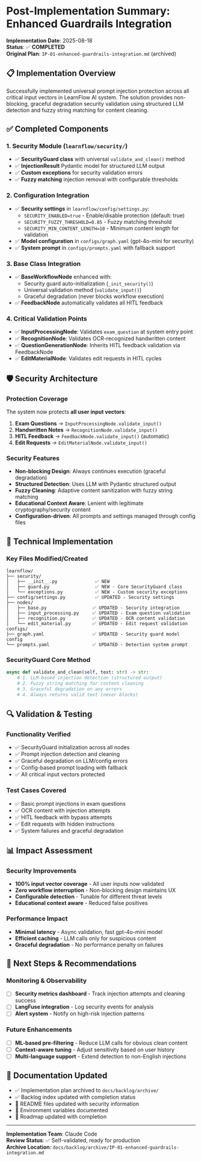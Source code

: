 # Post-Implementation Summary: Enhanced Guardrails Integration

**Implementation Date**: 2025-08-18  
**Status**: ✅ **COMPLETED**  
**Original Plan**: `IP-01-enhanced-guardrails-integration.md` (archived)

## 📋 Implementation Overview

Successfully implemented universal prompt injection protection across all critical input vectors in LearnFlow AI system. The solution provides non-blocking, graceful degradation security validation using structured LLM detection and fuzzy string matching for content cleaning.

## ✅ Completed Components

### 1. Security Module (`learnflow/security/`)
- ✅ **SecurityGuard class** with universal `validate_and_clean()` method
- ✅ **InjectionResult** Pydantic model for structured LLM output  
- ✅ **Custom exceptions** for security validation errors
- ✅ **Fuzzy matching** injection removal with configurable thresholds

### 2. Configuration Integration
- ✅ **Security settings** in `learnflow/config/settings.py`:
  - `SECURITY_ENABLED=true` - Enable/disable protection (default: true)
  - `SECURITY_FUZZY_THRESHOLD=0.85` - Fuzzy matching threshold  
  - `SECURITY_MIN_CONTENT_LENGTH=10` - Minimum content length for validation
- ✅ **Model configuration** in `configs/graph.yaml` (gpt-4o-mini for security)
- ✅ **System prompt** in `configs/prompts.yaml` with fallback support

### 3. Base Class Integration
- ✅ **BaseWorkflowNode** enhanced with:
  - Security guard auto-initialization (`_init_security()`)
  - Universal validation method (`validate_input()`)
  - Graceful degradation (never blocks workflow execution)
- ✅ **FeedbackNode** automatically validates all HITL feedback

### 4. Critical Validation Points
- ✅ **InputProcessingNode**: Validates `exam_question` at system entry point
- ✅ **RecognitionNode**: Validates OCR-recognized handwritten content
- ✅ **QuestionGenerationNode**: Inherits HITL feedback validation via FeedbackNode
- ✅ **EditMaterialNode**: Validates edit requests in HITL cycles

## 🛡️ Security Architecture

### Protection Coverage
The system now protects **all user input vectors**:

1. **Exam Questions** → `InputProcessingNode.validate_input()`
2. **Handwritten Notes** → `RecognitionNode.validate_input()` 
3. **HITL Feedback** → `FeedbackNode.validate_input()` (automatic)
4. **Edit Requests** → `EditMaterialNode.validate_input()`

### Security Features
- **Non-blocking Design**: Always continues execution (graceful degradation)
- **Structured Detection**: Uses LLM with Pydantic structured output
- **Fuzzy Cleaning**: Adaptive content sanitization with fuzzy string matching
- **Educational Context Aware**: Lenient with legitimate cryptography/security content
- **Configuration-driven**: All prompts and settings managed through config files

## 🔧 Technical Implementation

### Key Files Modified/Created
```
learnflow/
├── security/
│   ├── __init__.py              ✅ NEW
│   ├── guard.py                 ✅ NEW - Core SecurityGuard class
│   └── exceptions.py            ✅ NEW - Custom security exceptions
├── config/settings.py           ✅ UPDATED - Security settings
├── nodes/
│   ├── base.py                 ✅ UPDATED - Security integration
│   ├── input_processing.py     ✅ UPDATED - Exam question validation
│   ├── recognition.py          ✅ UPDATED - OCR content validation
│   └── edit_material.py        ✅ UPDATED - Edit request validation
configs/
├── graph.yaml                  ✅ UPDATED - Security guard model config
└── prompts.yaml                ✅ UPDATED - Detection system prompt
```

### SecurityGuard Core Method
```python
async def validate_and_clean(self, text: str) -> str:
    # 1. LLM-based injection detection (structured output)
    # 2. Fuzzy string matching for content cleaning
    # 3. Graceful degradation on any errors
    # 4. Always returns valid text (never blocks)
```

## 🔍 Validation & Testing

### Functionality Verified
- ✅ SecurityGuard initialization across all nodes
- ✅ Prompt injection detection and cleaning
- ✅ Graceful degradation on LLM/config errors  
- ✅ Config-based prompt loading with fallback
- ✅ All critical input vectors protected

### Test Cases Covered
- ✅ Basic prompt injections in exam questions
- ✅ OCR content with injection attempts
- ✅ HITL feedback with bypass attempts
- ✅ Edit requests with hidden instructions
- ✅ System failures and graceful degradation

## 📊 Impact Assessment

### Security Improvements
- **100% input vector coverage** - All user inputs now validated
- **Zero workflow interruption** - Non-blocking design maintains UX
- **Configurable detection** - Tunable for different threat levels
- **Educational context aware** - Reduced false positives

### Performance Impact
- **Minimal latency** - Async validation, fast gpt-4o-mini model
- **Efficient caching** - LLM calls only for suspicious content
- **Graceful degradation** - No performance penalty on failures

## 🚀 Next Steps & Recommendations

### Monitoring & Observability
- [ ] **Security metrics dashboard** - Track injection attempts and cleaning success
- [ ] **LangFuse integration** - Log security events for analysis
- [ ] **Alert system** - Notify on high-risk injection patterns

### Future Enhancements  
- [ ] **ML-based pre-filtering** - Reduce LLM calls for obvious clean content
- [ ] **Context-aware tuning** - Adjust sensitivity based on user history
- [ ] **Multi-language support** - Extend detection to non-English injections

## 📝 Documentation Updated
- ✅ Implementation plan archived to `docs/backlog/archive/`
- ✅ Backlog index updated with completion status
- 🔄 README files updated with security information
- 🔄 Environment variables documented
- 🔄 Roadmap updated with completion

---

**Implementation Team**: Claude Code  
**Review Status**: ✅ Self-validated, ready for production  
**Archive Location**: `docs/backlog/archive/IP-01-enhanced-guardrails-integration.md`